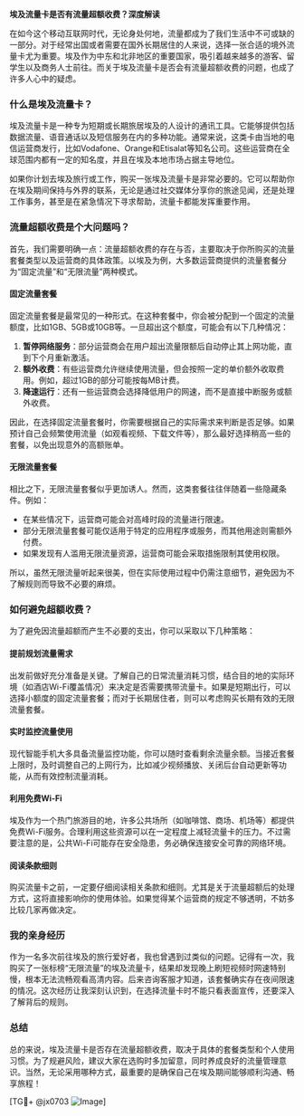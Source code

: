 **埃及流量卡是否有流量超额收费？深度解读**

在如今这个移动互联网时代，无论身处何地，流量都成为了我们生活中不可或缺的一部分。对于经常出国或者需要在国外长期居住的人来说，选择一张合适的境外流量卡尤为重要。埃及作为中东和北非地区的重要国家，吸引着越来越多的游客、留学生以及商务人士前往。而关于埃及流量卡是否会有流量超额收费的问题，也成了许多人心中的疑虑。

### **什么是埃及流量卡？**
埃及流量卡是一种专为短期或长期旅居埃及的人设计的通讯工具。它能够提供包括数据流量、语音通话以及短信服务在内的多种功能。通常来说，这类卡由当地的电信运营商发行，比如Vodafone、Orange和Etisalat等知名公司。这些运营商在全球范围内都有一定的知名度，并且在埃及本地市场占据主导地位。

如果你计划去埃及旅行或工作，购买一张埃及流量卡是非常必要的。它可以帮助你在埃及期间保持与外界的联系，无论是通过社交媒体分享你的旅途见闻，还是处理工作事务，甚至是在紧急情况下寻求帮助，流量卡都能发挥重要作用。

### **流量超额收费是个大问题吗？**
首先，我们需要明确一点：流量超额收费的存在与否，主要取决于你所购买的流量套餐类型以及运营商的具体政策。以埃及为例，大多数运营商提供的流量套餐分为“固定流量”和“无限流量”两种模式。

#### **固定流量套餐**
固定流量套餐是最常见的一种形式。在这种套餐中，你会被分配到一个固定的流量额度，比如1GB、5GB或10GB等。一旦超出这个额度，可能会有以下几种情况：
1. **暂停网络服务**：部分运营商会在用户超出流量限额后自动停止其上网功能，直到下个月重新激活。
2. **额外收费**：有些运营商允许继续使用流量，但会按照一定的单价额外收取费用。例如，超过1GB的部分可能按每MB计费。
3. **降速运行**：还有一些运营商会选择降低用户的网速，而不是直接中断服务或额外收费。

因此，在选择固定流量套餐时，你需要根据自己的实际需求来判断是否足够。如果预计自己会频繁使用流量（如观看视频、下载文件等），那么最好选择稍高一些的套餐，以免出现意外的高额账单。

#### **无限流量套餐**
相比之下，无限流量套餐似乎更加诱人。然而，这类套餐往往伴随着一些隐藏条件。例如：
- 在某些情况下，运营商可能会对高峰时段的流量进行限速。
- 部分无限流量套餐可能仅适用于特定的应用程序或服务，而其他用途则需额外付费。
- 如果发现有人滥用无限流量资源，运营商可能会采取措施限制其使用权限。

所以，虽然无限流量听起来很美，但在实际使用过程中仍需注意细节，避免因为不了解规则而导致不必要的麻烦。

### **如何避免超额收费？**
为了避免因流量超额而产生不必要的支出，你可以采取以下几种策略：

#### **提前规划流量需求**
出发前做好充分准备是关键。了解自己的日常流量消耗习惯，结合目的地的实际环境（如酒店Wi-Fi覆盖情况）来决定是否需要携带流量卡。如果是短期出行，可以选择小额度的固定流量套餐；而对于长期居住者，则可以考虑购买长期有效的无限流量套餐。

#### **实时监控流量使用**
现代智能手机大多具备流量监控功能，你可以随时查看剩余流量余额。当接近套餐上限时，及时调整自己的上网行为，比如减少视频播放、关闭后台自动更新等功能，从而有效控制流量消耗。

#### **利用免费Wi-Fi**
埃及作为一个热门旅游目的地，许多公共场所（如咖啡馆、商场、机场等）都提供免费Wi-Fi服务。合理利用这些资源可以在一定程度上减轻流量卡的压力。不过需要注意的是，公共Wi-Fi可能存在安全隐患，务必确保连接安全可靠的网络环境。

#### **阅读条款细则**
购买流量卡之前，一定要仔细阅读相关条款和细则。尤其是关于流量超额后的处理方式，这将直接影响你的使用体验。如果觉得某个运营商的规定不够透明，不妨多比较几家再做决定。

### **我的亲身经历**
作为一名多次前往埃及的旅行爱好者，我也曾遇到过类似的问题。记得有一次，我购买了一张标榜“无限流量”的埃及流量卡，结果却发现晚上刷短视频时网速特别慢，根本无法流畅观看高清内容。后来咨询客服才知道，该套餐确实存在夜间限速的情况。这次经历让我深刻认识到，在选择流量卡时不能只看表面宣传，还要深入了解背后的规则。

### **总结**
总的来说，埃及流量卡是否存在流量超额收费，取决于具体的套餐类型和个人使用习惯。为了规避风险，建议大家在选购时多加留意，同时养成良好的流量管理意识。当然，无论采用哪种方式，最重要的是确保自己在埃及期间能够顺利沟通、畅享旅程！

[TG💪+ @jx0703 ![Image](https://github.com/user-attachments/assets/dbca1d08-cadb-493c-b0ec-ad6f7a83f270)]